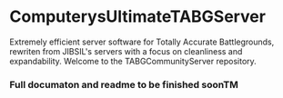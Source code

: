 # ComputerysUltimateTABGServer
Extremely efficient server software for Totally Accurate Battlegrounds, rewriten from JIBSIL's servers with a focus on cleanliness and expandability. 
Welcome to the TABGCommunityServer repository.

### Full documaton and readme to be finished soonTM
